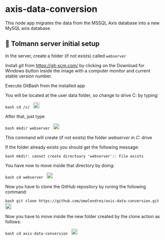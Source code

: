 # axis-data-conversion
This node app migrates the data from the MSSQL Axis database into a new MySQL axis database.


## 🔵 Tolmann server initial setup
In the server, create a folder (if not exists) called `webserver`

Install *git* from https://git-scm.com/ by clicking on the Download for Windows button inside the  image with a computer monitor and current stable version number.

Execute GitBash from the installed app

You will be located at the user data folder, so change to drive C: by typing:

```bash cd /c/ ``` <img src="https://user-images.githubusercontent.com/7883563/229307701-856d3385-c753-45de-9a53-c52bdee597a5.png" height="20" />


After that, just type

```bash mkdir webserver ``` <img src="https://user-images.githubusercontent.com/7883563/229307701-856d3385-c753-45de-9a53-c52bdee597a5.png" height="20" />

This command will create (if not exists) the folder *webserver* in *C:* drive

If the folder already exists you should get the following message:

```bash mkdir: cannot create directoary 'webserver':: File exists ```

You have now to move inside that directory by doing:

```bash cd webserver ``` <img src="https://user-images.githubusercontent.com/7883563/229307701-856d3385-c753-45de-9a53-c52bdee597a5.png" height="20" />

Now you have to clone the GitHub repository by runing the following command:

```bash git clone https://github.com/omelendrez/axis-data-conversion.git ``` <img src="https://user-images.githubusercontent.com/7883563/229307701-856d3385-c753-45de-9a53-c52bdee597a5.png" height="20" />

Now you have to move inside the new folder created by the clone action as follows:

```bash cd axis-data-conversion ``` <img src="https://user-images.githubusercontent.com/7883563/229307701-856d3385-c753-45de-9a53-c52bdee597a5.png" height="20" />
